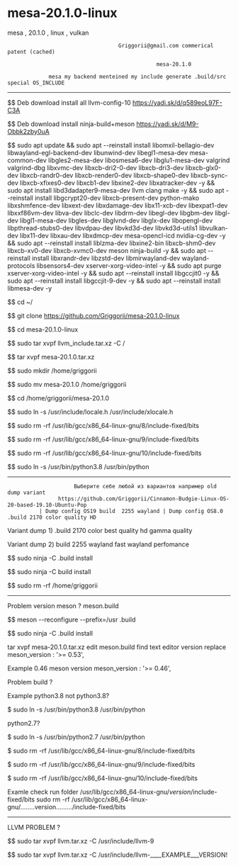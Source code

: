 # mesa-20.1.0-linux
mesa , 20.1.0 , linux , vulkan


                                       Griggorii@gmail.com commerical patent (cached)

                                                   mesa-20.1.0

                 mesa my backend menteined my include generate .build/src special OS_INCLUDE

_________________________________________________________________________________________________________________

$$ Deb download install all llvm-config-10 https://yadi.sk/d/q589eoL97F-C3A

$$ Deb download install ninja-build+meson https://yadi.sk/d/M9-Obbk2zby0uA


$$ sudo apt  update && sudo apt --reinstall install libomxil-bellagio-dev libwayland-egl-backend-dev libunwind-dev libegl1-mesa-dev mesa-common-dev libgles2-mesa-dev libosmesa6-dev libglu1-mesa-dev valgrind valgrind-dbg libxvmc-dev libxcb-dri2-0-dev libxcb-dri3-dev libxcb-glx0-dev libxcb-randr0-dev libxcb-render0-dev libxcb-shape0-dev libxcb-sync-dev libxcb-xfixes0-dev libxcb1-dev libxine2-dev libxatracker-dev -y && sudo apt install libd3dadapter9-mesa-dev llvm clang make -y && sudo apt --reinstall install libgcrypt20-dev libxcb-present-dev python-mako libxshmfence-dev libxext-dev libxdamage-dev libx11-xcb-dev libexpat1-dev libxxf86vm-dev libva-dev libclc-dev libdrm-dev libegl-dev libgbm-dev libgl-dev libgl1-mesa-dev libgles-dev libglvnd-dev libglx-dev libopengl-dev libpthread-stubs0-dev libvdpau-dev libvkd3d-dev libvkd3d-utils1 libvulkan-dev libx11-dev libxau-dev libxdmcp-dev mesa-opencl-icd nvidia-cg-dev -y && sudo apt --reinstall install liblzma-dev libxine2-bin libxcb-shm0-dev libxcb-xv0-dev libxcb-xvmc0-dev meson ninja-build -y && sudo apt --reinstall install libxrandr-dev libzstd-dev libmirwayland-dev wayland-protocols libsensors4-dev xserver-xorg-video-intel -y && sudo apt purge xserver-xorg-video-intel -y && sudo apt --reinstall install libgccjit0 -y && sudo apt --reinstall install libgccjit-9-dev -y && sudo apt --reinstall install libmesa-dev -y

$$ cd ~/

$$ git clone https://github.com/Griggorii/mesa-20.1.0-linux

$$ cd mesa-20.1.0-linux

$$ sudo tar xvpf llvm_include.tar.xz -C /

$$ tar xvpf mesa-20.1.0.tar.xz

$$ sudo mkdir /home/griggorii

$$ sudo mv mesa-20.1.0 /home/griggorii

$$ cd /home/griggorii/mesa-20.1.0

$$ sudo ln -s /usr/include/locale.h /usr/include/xlocale.h

$$ sudo rm -rf /usr/lib/gcc/x86_64-linux-gnu/8/include-fixed/bits

$$ sudo rm -rf /usr/lib/gcc/x86_64-linux-gnu/9/include-fixed/bits

$$ sudo rm -rf /usr/lib/gcc/x86_64-linux-gnu/10/include-fixed/bits

$$ sudo ln -s /usr/bin/python3.8 /usr/bin/python

_______________________________________________________________________________________________________________________
                         Выберите себе любой из вариантов например old dump variant 
                    https://github.com/Griggorii/Cinnamon-Budgie-Linux-OS-20-based-19.10-Ubuntu-Pop
              | Dump config OS19 build  2255 wayland | Dump config OS8.0 .build 2170 color quality HD
                
   
   Variant dump 1) .build 2170 color best quality hd gamma quality
   
   Variant dump 2) build  2255 wayland fast wayland perfomance
   
$$ sudo ninja -C .build install

$$ sudo ninja -C build install

$$ sudo rm -rf /home/griggorii
_______________________________________________________________________________________________________________________

Problem version meson ? meson.build

$$ meson --reconfigure --prefix=/usr .build

$$ sudo ninja -C .build install

tar xvpf mesa-20.1.0.tar.xz edit meson.build find text editor version replace meson_version : '>= 0.53',

Example 0.46 meson version meson_version : '>= 0.46',

Problem build ?

Example python3.8 not python3.8?

$ sudo ln -s /usr/bin/python3.8 /usr/bin/python

python2.7?

$ sudo ln -s /usr/bin/python2.7 /usr/bin/python

$ sudo rm -rf /usr/lib/gcc/x86_64-linux-gnu/8/include-fixed/bits

$ sudo rm -rf /usr/lib/gcc/x86_64-linux-gnu/9/include-fixed/bits

$ sudo rm -rf /usr/lib/gcc/x86_64-linux-gnu/10/include-fixed/bits

Examle check run folder /usr/lib/gcc/x86_64-linux-gnu/_version_/include-fixed/bits
sudo rm -rf /usr/lib/gcc/x86_64-linux-gnu/........version........./include-fixed/bits

______________________________________________________________________________________

LLVM PROBLEM ?

$$ sudo tar xvpf llvm.tar.xz -C /usr/include/llvm-9

$$ sudo tar xvpf llvm.tar.xz -C /usr/include/llvm-____EXAMPLE___VERSION!

